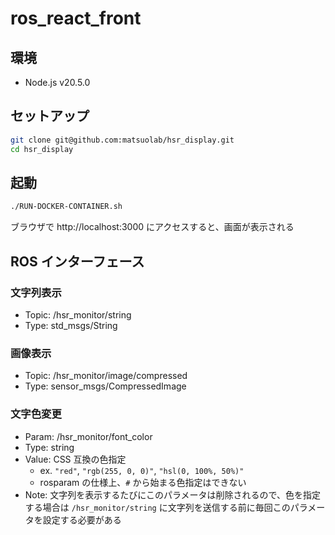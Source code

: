# ros_react_front

## 環境

- Node.js v20.5.0

## セットアップ

```bash
git clone git@github.com:matsuolab/hsr_display.git
cd hsr_display
```

## 起動

```bash
./RUN-DOCKER-CONTAINER.sh
```

ブラウザで http://localhost:3000 にアクセスすると、画面が表示される

## ROS インターフェース

### 文字列表示

- Topic: /hsr_monitor/string
- Type: std_msgs/String

### 画像表示

- Topic: /hsr_monitor/image/compressed
- Type: sensor_msgs/CompressedImage

### 文字色変更

- Param: /hsr_monitor/font_color
- Type: string
- Value: CSS 互換の色指定
  - ex. `"red"`, `"rgb(255, 0, 0)"`, `"hsl(0, 100%, 50%)"`
  - rosparam の仕様上、`#` から始まる色指定はできない
- Note: 文字列を表示するたびにこのパラメータは削除されるので、色を指定する場合は `/hsr_monitor/string` に文字列を送信する前に毎回このパラメータを設定する必要がある
